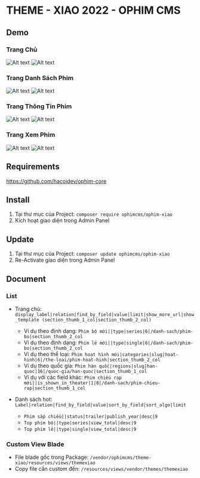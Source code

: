 # THEME - XIAO 2022 - OPHIM CMS

## Demo
### Trang Chủ
![Alt text](https://i.ibb.co/1z0FBcy/XIAO-DARK-INDEX.png "Home Page")
![Alt text](https://i.ibb.co/g3R99qz/XIAO-LIGHT-INDEX.png "Home Page")

### Trang Danh Sách Phim
![Alt text](https://i.ibb.co/7vsGz3f/XIAO-DARK-CATALOG.png "Catalog Page")
![Alt text](https://i.ibb.co/vBwvHWm/XIAO-LIGHT-CATALOG.png "Catalog Page")

### Trang Thông Tin Phim
![Alt text](https://i.ibb.co/26SH4H2/XIAO-DARK-SINGLE.png "Single Page")
![Alt text](https://i.ibb.co/YRHZRmc/XIAO-LIGHT-EPISODE.png "Single Page")

### Trang Xem Phim
![Alt text](https://i.ibb.co/wwXbb4v/XIAO-DARK-EPISODE.png "Episode Page")
![Alt text](https://i.ibb.co/7rvDPZG/XIAO-LIGHT-SINGLE.png "Episode Page")

## Requirements
https://github.com/hacoidev/ophim-core

## Install
1. Tại thư mục của Project: `composer require ophimcms/ophim-xiao`
2. Kích hoạt giao diện trong Admin Panel

## Update
1. Tại thư mục của Project: `composer update ophimcms/ophim-xiao`
2. Re-Activate giao diện trong Admin Panel

## Document
### List
- Trang chủ: `display_label|relation|find_by_field|value|limit|show_more_url|show_template (section_thumb_1_col|section_thumb_2_col)`
    + Ví dụ theo định dạng: `Phim bộ mới||type|series|6|/danh-sach/phim-bo|section_thumb_2_col`
    + Ví dụ theo định dạng: `Phim lẻ mới||type|single|6|/danh-sach/phim-bo|section_thumb_2_col`
    + Ví dụ theo thể loại: `Phim hoạt hình mới|categories|slug|hoat-hinh|6|/the-loai/phim-hoat-hinh|section_thumb_2_col`
    + Ví dụ theo quốc gia: `Phim hàn quốc|regions|slug|han-quoc|16|/quoc-gia/han-quoc|section_thumb_1_col`
    + Ví dụ với các field khác: `Phim chiếu rạp mới||is_shown_in_theater|1|8|/danh-sach/phim-chieu-rap|section_thumb_1_col`

- Danh sách hot:  `Label|relation|find_by_field|value|sort_by_field|sort_algo|limit`
    + `Phim sắp chiếu||status|trailer|publish_year|desc|9`
    + `Top phim bộ||type|series|view_total|desc|9`
    + `Top phim lẻ||type|single|view_total|desc|9`

### Custom View Blade
- File blade gốc trong Package: `/vendor/ophimcms/theme-xiao/resources/views/themexiao`
- Copy file cần custom đến: `/resources/views/vendor/themes/themexiao`
